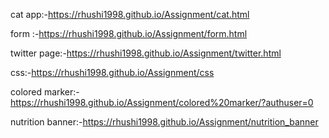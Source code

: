 cat app:-https://rhushi1998.github.io/Assignment/cat.html

form :-https://rhushi1998.github.io/Assignment/form.html

twitter page:-https://rhushi1998.github.io/Assignment/twitter.html

css:-https://rhushi1998.github.io/Assignment/css

colored marker:-https://rhushi1998.github.io/Assignment/colored%20marker/?authuser=0

nutrition banner:-https://rhushi1998.github.io/Assignment/nutrition_banner
